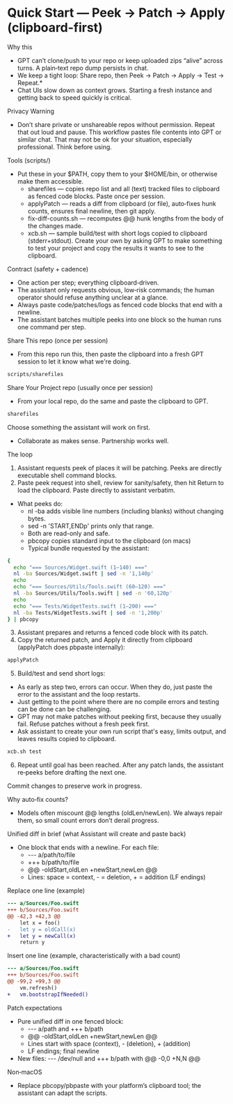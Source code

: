 # Quick Start — Peek → Patch → Apply (clipboard-first)

Why this
- GPT can’t clone/push to your repo or keep uploaded zips “alive” across turns. A plain‑text repo dump persists in chat.
- We keep a tight loop: Share repo, then Peek → Patch → Apply → Test → Repeat.*
- Chat UIs slow down as context grows. Starting a fresh instance and getting back to speed quickly is critical.

Privacy Warning
- Don’t share private or unshareable repos without permission. Repeat that out loud and pause.  This workflow pastes file contents into GPT or similar chat.  That may not be ok for your situation, especially professional.  Think before using.

Tools (scripts/)
- Put these in your $PATH, copy them to your $HOME/bin, or otherwise make them accessible.
  - sharefiles — copies repo list and all (text) tracked files to clipboard as fenced code blocks. Paste once per session.
  - applyPatch — reads a diff from clipboard (or file), auto‑fixes hunk counts, ensures final newline, then git apply.
  - fix-diff-counts.sh — recomputes @@ hunk lengths from the body of the changes made. 
  - xcb.sh — sample build/test with short logs copied to clipboard (stderr+stdout). Create your own by asking GPT to make something to test your project and copy the results it wants to see to the clipboard.

Contract (safety + cadence)
- One action per step; everything clipboard‑driven.
- The assistant only requests obvious, low‑risk commands; the human operator should refuse anything unclear at a glance.
- Always paste code/patches/logs as fenced code blocks that end with a newline.
- The assistant batches multiple peeks into one block so the human runs one command per step.

Share This repo (once per session)
- From this repo run this, then paste the clipboard into a fresh GPT session to let it know what we're doing.
```bash
scripts/sharefiles
```
Share Your Project repo (usually once per session)
- From your local repo, do the same and paste the clipboard to GPT.
```bash
sharefiles
```
Choose something the assistant will work on first.
- Collaborate as makes sense. Partnership works well.

The loop
1) Assistant requests peek of places it will be patching. Peeks are directly executable shell command blocks.
2) Paste peek request into shell, review for sanity/safety, then hit Return to load the clipboard. Paste directly to assistant verbatim.
- What peeks do:
   - nl -ba adds visible line numbers (including blanks) without changing bytes.
   - sed -n 'START,ENDp' prints only that range.
   - Both are read-only and safe.
   - pbcopy copies standard input to the clipboard (on macs)
   - Typical bundle requested by the assistant:
```bash
{
  echo "=== Sources/Widget.swift (1–140) ==="
  nl -ba Sources/Widget.swift | sed -n '1,140p'
  echo
  echo "=== Sources/Utils/Tools.swift (60–120) ==="
  nl -ba Sources/Utils/Tools.swift | sed -n '60,120p'
  echo
  echo "=== Tests/WidgetTests.swift (1–200) ==="
  nl -ba Tests/WidgetTests.swift | sed -n '1,200p'
} | pbcopy
```
3) Assistant prepares and returns a fenced code block with its patch.
4) Copy the returned patch, and Apply it directly from clipboard (applyPatch does pbpaste internally):
```bash
applyPatch
```
5) Build/test and send short logs:
- As early as step two, errors can occur. When they do, just paste the error to the assistant and the loop restarts.
- Just getting to the point where there are no compile errors and testing can be done can be challenging.
- GPT may not make patches without peeking first, because they usually fail. Refuse patches without a fresh peek first.
- Ask assistant to create your own run script that's easy, limits output, and leaves results copied to clipboard.
```bash
xcb.sh test
```
6) Repeat until goal has been reached. After any patch lands, the assistant re‑peeks before drafting the next one.

Commit changes to preserve work in progress.

Why auto‑fix counts?
- Models often miscount @@ lengths (oldLen/newLen). We always repair them, so small count errors don’t derail progress.

Unified diff in brief (what Assistant will create and paste back)
- One block that ends with a newline. For each file:
  - --- a/path/to/file
  - +++ b/path/to/file
  - @@ -oldStart,oldLen +newStart,newLen @@
  - Lines: space = context, - = deletion, + = addition (LF endings)

Replace one line (example)
```diff
--- a/Sources/Foo.swift
+++ b/Sources/Foo.swift
@@ -42,3 +42,3 @@
    let x = foo()
-   let y = oldCall(x)
+   let y = newCall(x)
    return y
```

Insert one line (example, characteristically with a bad count)
```diff
--- a/Sources/Foo.swift
+++ b/Sources/Foo.swift
@@ -99,2 +99,3 @@
    vm.refresh()
+   vm.bootstrapIfNeeded()
```

Patch expectations
- Pure unified diff in one fenced block:
  - --- a/path and +++ b/path
  - @@ -oldStart,oldLen +newStart,newLen @@
  - Lines start with space (context), - (deletion), + (addition)
  - LF endings; final newline
- New files: --- /dev/null and +++ b/path with @@ -0,0 +N,N @@

Non‑macOS
- Replace pbcopy/pbpaste with your platform’s clipboard tool; the assistant can adapt the scripts.

